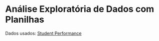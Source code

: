 # Análise Exploratória de Dados com Planilhas

Dados usados: [Student Performance](https://archive.ics.uci.edu/dataset/320/student+performance)
